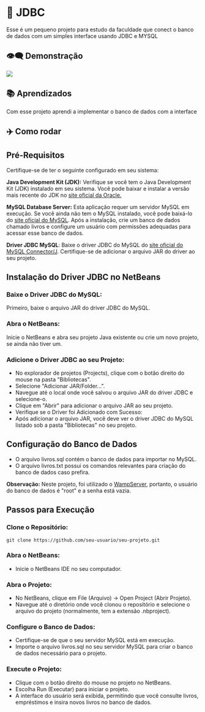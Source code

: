 
# 👋 JDBC

Esse é um pequeno projeto para estudo da faculdade que conect o banco de dados com um simples interface usando JDBC e MYSQL
## 👁️‍🗨️ Demonstração
![](https://cdn.discordapp.com/attachments/806191502686027796/1163995311635697764/image.png?ex=65419a1c&is=652f251c&hm=1577fdd5dd27374675f691131216a41aa9a421591412d6f4aa513a6a44a0b62b&)
## 📚 Aprendizados
Com esse projeto aprendi a implementar o banco de dados com a interface
## ✈️ Como rodar

## Pré-Requisitos
Certifique-se de ter o seguinte configurado em seu sistema:

**Java Development Kit (JDK):** Verifique se você tem o Java Development Kit (JDK) instalado em seu sistema. Você pode baixar e instalar a versão mais recente do JDK no [site oficial da Oracle.](https://www.oracle.com/java/technologies/downloads/)

**MySQL Database Server:** Esta aplicação requer um servidor MySQL em execução. Se você ainda não tem o MySQL instalado, você pode baixá-lo do [site oficial do MySQL](https://dev.mysql.com/downloads/). Após a instalação, crie um banco de dados chamado livros e configure um usuário com permissões adequadas para acessar esse banco de dados.

**Driver JDBC MySQL**: Baixe o driver JDBC do MySQL do [site oficial do MySQL Connector/J](https://dev.mysql.com/downloads/connector/j/). Certifique-se de adicionar o arquivo JAR do driver ao seu projeto.

## Instalação do Driver JDBC no NetBeans
### Baixe o Driver JDBC do MySQL:
Primeiro, baixe o arquivo JAR do driver JDBC do MySQL.

### Abra o NetBeans:
Inicie o NetBeans e abra seu projeto Java existente ou crie um novo projeto, se ainda não tiver um.

### Adicione o Driver JDBC ao seu Projeto:

- No explorador de projetos (Projects), clique com o botão direito do mouse na pasta "Bibliotecas".
- Selecione "Adicionar JAR/Folder...".
- Navegue até o local onde você salvou o arquivo JAR do driver JDBC e selecione-o.
- Clique em "Abrir" para adicionar o arquivo JAR ao seu projeto.
- Verifique se o Driver foi Adicionado com Sucesso:
- Após adicionar o arquivo JAR, você deve ver o driver JDBC do MySQL listado sob a pasta "Bibliotecas" no seu projeto.

## Configuração do Banco de Dados
- O arquivo livros.sql contém o banco de dados para importar no MySQL.
- O arquivo livros.txt possui os comandos relevantes para criação do banco de dados caso prefira.

**Observação:** Neste projeto, foi utilizado o [WampServer](https://www.wampserver.com/en/), portanto, o usuário do banco de dados é "root" e a senha está vazia.

## Passos para Execução
### Clone o Repositório:

```git clone https://github.com/seu-usuario/seu-projeto.git```

### Abra o NetBeans:

- Inicie o NetBeans IDE no seu computador.

### Abra o Projeto:

- No NetBeans, clique em File (Arquivo) -> Open Project (Abrir Projeto).
- Navegue até o diretório onde você clonou o repositório e selecione o arquivo do projeto (normalmente, tem a extensão .nbproject).

### Configure o Banco de Dados:

- Certifique-se de que o seu servidor MySQL está em execução.
- Importe o arquivo livros.sql no seu servidor MySQL para criar o banco de dados necessário para o projeto.

### Execute o Projeto:

- Clique com o botão direito do mouse no projeto no NetBeans.
- Escolha Run (Executar) para iniciar o projeto.
- A interface do usuário será exibida, permitindo que você consulte livros, empréstimos e insira novos livros no banco de dados.